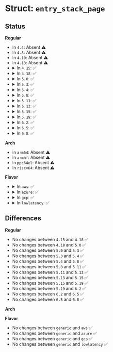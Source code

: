 # Struct: <code>entry_stack_page</code>

## Status
<b>Regular</b>
<ul>
<li>
In <code>4.4</code>: Absent ⚠️
</li>
<li>
In <code>4.8</code>: Absent ⚠️
</li>
<li>
In <code>4.10</code>: Absent ⚠️
</li>
<li>
In <code>4.13</code>: Absent ⚠️
</li>
<li>
<details>
<summary>In <code>4.15</code>: ✅</summary>

```c
struct entry_stack_page {
    struct entry_stack stack;
};
```
</details>
</li>
<li>
<details>
<summary>In <code>4.18</code>: ✅</summary>

```c
struct entry_stack_page {
    struct entry_stack stack;
};
```
</details>
</li>
<li>
<details>
<summary>In <code>5.0</code>: ✅</summary>

```c
struct entry_stack_page {
    struct entry_stack stack;
};
```
</details>
</li>
<li>
<details>
<summary>In <code>5.3</code>: ✅</summary>

```c
struct entry_stack_page {
    struct entry_stack stack;
};
```
</details>
</li>
<li>
<details>
<summary>In <code>5.4</code>: ✅</summary>

```c
struct entry_stack_page {
    struct entry_stack stack;
};
```
</details>
</li>
<li>
<details>
<summary>In <code>5.8</code>: ✅</summary>

```c
struct entry_stack_page {
    struct entry_stack stack;
};
```
</details>
</li>
<li>
<details>
<summary>In <code>5.11</code>: ✅</summary>

```c
struct entry_stack_page {
    struct entry_stack stack;
};
```
</details>
</li>
<li>
<details>
<summary>In <code>5.13</code>: ✅</summary>

```c
struct entry_stack_page {
    struct entry_stack stack;
};
```
</details>
</li>
<li>
<details>
<summary>In <code>5.15</code>: ✅</summary>

```c
struct entry_stack_page {
    struct entry_stack stack;
};
```
</details>
</li>
<li>
<details>
<summary>In <code>5.19</code>: ✅</summary>

```c
struct entry_stack_page {
    struct entry_stack stack;
};
```
</details>
</li>
<li>
<details>
<summary>In <code>6.2</code>: ✅</summary>

```c
struct entry_stack_page {
    struct entry_stack stack;
};
```
</details>
</li>
<li>
<details>
<summary>In <code>6.5</code>: ✅</summary>

```c
struct entry_stack_page {
    struct entry_stack stack;
};
```
</details>
</li>
<li>
<details>
<summary>In <code>6.8</code>: ✅</summary>

```c
struct entry_stack_page {
    struct entry_stack stack;
};
```
</details>
</li>
</ul>
<b>Arch</b>
<ul>
<li>
In <code>arm64</code>: Absent ⚠️
</li>
<li>
In <code>armhf</code>: Absent ⚠️
</li>
<li>
In <code>ppc64el</code>: Absent ⚠️
</li>
<li>
In <code>riscv64</code>: Absent ⚠️
</li>
</ul>
<b>Flavor</b>
<ul>
<li>
<details>
<summary>In <code>aws</code>: ✅</summary>

```c
struct entry_stack_page {
    struct entry_stack stack;
};
```
</details>
</li>
<li>
<details>
<summary>In <code>azure</code>: ✅</summary>

```c
struct entry_stack_page {
    struct entry_stack stack;
};
```
</details>
</li>
<li>
<details>
<summary>In <code>gcp</code>: ✅</summary>

```c
struct entry_stack_page {
    struct entry_stack stack;
};
```
</details>
</li>
<li>
<details>
<summary>In <code>lowlatency</code>: ✅</summary>

```c
struct entry_stack_page {
    struct entry_stack stack;
};
```
</details>
</li>
</ul>

## Differences
<b>Regular</b>
<ul>
<li>
No changes between <code>4.15</code> and <code>4.18</code> ✅
</li>
<li>
No changes between <code>4.18</code> and <code>5.0</code> ✅
</li>
<li>
No changes between <code>5.0</code> and <code>5.3</code> ✅
</li>
<li>
No changes between <code>5.3</code> and <code>5.4</code> ✅
</li>
<li>
No changes between <code>5.4</code> and <code>5.8</code> ✅
</li>
<li>
No changes between <code>5.8</code> and <code>5.11</code> ✅
</li>
<li>
No changes between <code>5.11</code> and <code>5.13</code> ✅
</li>
<li>
No changes between <code>5.13</code> and <code>5.15</code> ✅
</li>
<li>
No changes between <code>5.15</code> and <code>5.19</code> ✅
</li>
<li>
No changes between <code>5.19</code> and <code>6.2</code> ✅
</li>
<li>
No changes between <code>6.2</code> and <code>6.5</code> ✅
</li>
<li>
No changes between <code>6.5</code> and <code>6.8</code> ✅
</li>
</ul>
<b>Arch</b>
<ul>
</ul>
<b>Flavor</b>
<ul>
<li>
No changes between <code>generic</code> and <code>aws</code> ✅
</li>
<li>
No changes between <code>generic</code> and <code>azure</code> ✅
</li>
<li>
No changes between <code>generic</code> and <code>gcp</code> ✅
</li>
<li>
No changes between <code>generic</code> and <code>lowlatency</code> ✅
</li>
</ul>
